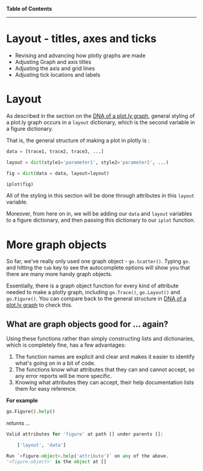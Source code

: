 **Table of Contents**
<!-- toc -->
---

# Layout - titles, axes and ticks

* Revising and advancing how plotly graphs are made
* Adjusting Graph and axis titles
* Adjusting the axis and grid lines
* Adjusting tick locations and labels

<!--sec data-title="Summary" data-id="s1" data-show=true data-collapse=false ces-->

<!--endsec-->


# Layout

As described in the section on the [DNA of a plot.ly graph](./dna_of_a_plotly_graph.md), general styling of a plot.ly graph occurs in a ```layout``` dictionary, which is the second variable in a figure dictionary.

That is, the general structure of making a plot in plotly is :

```python
data = [trace1, trace2, trace3, ...]

layout = dict(style1='parameter1', style2='parameter2', ...)

fig = dict(data = data, layout=layout)

iplot(fig)
```

All of the styling in this section will be done through attributes in this ```layout``` variable.

Moreover, from here on in, we will be adding our ```data``` and ```layout``` variables to a figure dictionary, and then passing this dictionary to our ```iplot``` function.


# More graph objects

So far, we've really only used one graph object - ```go.Scatter()```.  Typing ```go.``` and hitting the ```tab``` key to see the autocomplete options will show you that there are many more handy graph objects.

Essentially, there is a graph object function for every kind of attribute needed to make a plotly graph, including ```go.Trace()```, ```go.Layout()``` and ```go.Figure()```.  You can compare back to the general structure in [DNA of a plot.ly graph](./dna_of_a_plotly_graph.md) to check this.

## What are graph objects good for ... again?

Using these functions rather than simply constructing lists and dictionaries, which is completely fine, has a few advantages:

1. The function names are explicit and clear and makes it easier to identify what's going on in a bit of code.
2. The functions know what attributes that they can and cannot accept, so any error reports will be more specific.
3. Knowing what attributes they can accept, their help documentation lists them for easy reference.


**For example**

```python
go.Figure().help()
```
*returns ...*
```python
Valid attributes for 'figure' at path [] under parents []:

    ['layout', 'data']

Run `<figure-object>.help('attribute')` on any of the above.
'<figure-object>' is the object at []
```

